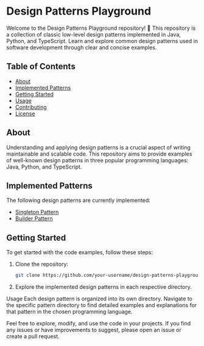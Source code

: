 # Design Patterns Playground

Welcome to the Design Patterns Playground repository! 🚀 This repository is a collection of classic low-level design patterns implemented in Java, Python, and TypeScript. Learn and explore common design patterns used in software development through clear and concise examples.

## Table of Contents

- [About](#about)
- [Implemented Patterns](#implemented-patterns)
- [Getting Started](#getting-started)
- [Usage](#usage)
- [Contributing](#contributing)
- [License](#license)

## About

Understanding and applying design patterns is a crucial aspect of writing maintainable and scalable code. This repository aims to provide examples of well-known design patterns in three popular programming languages: Java, Python, and TypeScript.

## Implemented Patterns

The following design patterns are currently implemented:

- [Singleton Pattern](https://github.com/rugit/SD-LLD/tree/main/Singleton_Design_Pattern)
- [Builder Pattern](https://github.com/rugit/SD-LLD/tree/main/Builder_Pattern)

## Getting Started

To get started with the code examples, follow these steps:

1. Clone the repository:

   ```bash
   git clone https://github.com/your-username/design-patterns-playground.git

   ```

2. Explore the implemented design patterns in each respective directory.

Usage
Each design pattern is organized into its own directory. Navigate to the specific pattern directory to find detailed examples and explanations for that pattern in the chosen programming language.

Feel free to explore, modify, and use the code in your projects. If you find any issues or have improvements to suggest, please open an issue or create a pull request.
